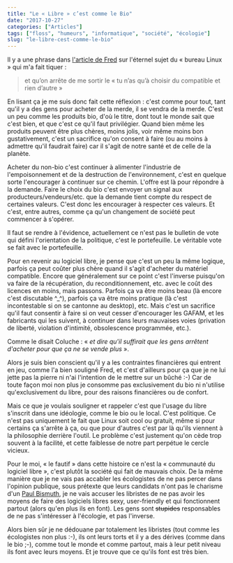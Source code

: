 ```yaml
---
title: "Le « Libre » c’est comme le Bio"
date: "2017-10-27"
categories: ["Articles"]
tags: ["floss", "humeurs", "informatique", "société", "écologie"]
slug: "le-libre-cest-comme-le-bio"
---
```


Il y a une phrase dans [l'article de Fred](http://frederic.bezies.free.fr/blog/?p=15221) sur l'éternel sujet du « bureau Linux » qui m'a fait tiquer :

> et qu’on arrête de me sortir le « tu n’as qu’à choisir du compatible et rien d’autre »

En lisant ça je me suis donc fait cette réflexion : c'est comme pour tout, tant qu'il y a des gens pour acheter de la merde, il se vendra de la merde. C'est un peu comme les produits bio, d'où le titre, dont tout le monde sait que c'est bien, et que c'est ce qu'il faut privilégier. Quand bien même les produits peuvent être plus chères, moins jolis, voir même moins bon gustativement, c'est un sacrifice qu'on consent à faire (ou au moins à admettre qu'il faudrait faire) car il s'agit de notre santé et de celle de la planète.

Acheter du non-bio c'est continuer à alimenter l'industrie de l'empoisonnement et de la destruction de l'environnement, c'est en quelque sorte l'encourager à continuer sur ce chemin. L'offre est là pour répondre à la demande. Faire le choix du bio c'est envoyer un signal aux producteurs/vendeurs/etc. que la demande tient compte du respect de certaines valeurs. C'est donc les encourager à respecter ces valeurs. Et c'est, entre autres, comme ça qu'un changement de société peut commencer à s'opérer.

Il faut se rendre à l'évidence, actuellement ce n'est pas le bulletin de vote qui défini l'orientation de la politique, c'est le portefeuille. Le véritable vote se fait avec le portefeuille.

Pour en revenir au logiciel libre, je pense que c'est un peu la même logique, parfois ça peut coûter plus chère quand il s'agit d'acheter du matériel compatible. Encore que généralement sur ce point c'est l'inverse puisqu'on va faire de la récupération, du reconditionnement, etc. avec le coût des licences en moins, mais passons. Parfois ça va être moins beau (là encore c'est discutable \^\_\^), parfois ça va être moins pratique (là c'est incontestable si on se cantonne au desktop), etc. Mais c'est un sacrifice qu'il faut consentir à faire si on veut cesser d'encourager les GAFAM, et les fabricants qui les suivent, à continuer dans leurs mauvaises voies (privation de liberté, violation d'intimité, obsolescence programmée, etc.).

Comme le disait Coluche : « *et dire qu'il suffirait que les gens arrêtent d'acheter pour que ça ne se vende plus* ».

Alors je suis bien conscient qu'il y a les contraintes financières qui entrent en jeu, comme l'a bien souligné Fred, et c'est d'ailleurs pour ça que je ne lui jette pas la pierre ni n'ai l'intention de le mettre sur un bûché :-) Car de toute façon moi non plus je consomme pas exclusivement du bio ni n'utilise qu'exclusivement du libre, pour des raisons financières ou de confort.

Mais ce que je voulais souligner et rappeler c'est que l'usage du libre s'inscrit dans une idéologie, comme le bio ou le local. C'est politique. Ce n'est pas uniquement le fait que Linux soit cool ou gratuit, même si pour certains ça s'arrête à ça, ou que pour d'autres c'est par là qu'ils viennent à la philosophie derrière l'outil. Le problème c'est justement qu'on cède trop souvent à la facilité, et cette faiblesse de notre part perpétue le cercle vicieux.

Pour le moi, « le fautif » dans cette histoire ce n'est la « communauté du logiciel libre », c'est plutôt la société qui fait de mauvais choix. De la même manière que je ne vais pas accabler les écologistes de ne pas percer dans l'opinion publique, sous prétexte que leurs candidats n'ont pas le charisme d'un [Paul Bismuth](https://www.mediapart.fr/journal/mot-cle/bismuth), je ne vais accuser les libristes de ne pas avoir les moyens de faire des logiciels libres sexy, user-friendly et qui fonctionnent partout (alors qu'en plus ils en font). Les gens sont ~~stupides~~ responsables de ne pas s'intéresser à l'écologie, et pas l'inverse.

Alors bien sûr je ne dédouane par totalement les libristes (tout comme les écologistes non plus :-), ils ont leurs torts et il y a des dérives (comme dans le bio ;-), comme tout le monde et comme partout, mais à leur petit niveau ils font avec leurs moyens. Et je trouve que ce qu'ils font est très bien.
